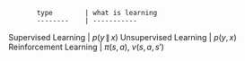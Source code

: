            type        | what is learning
           --------    | -----------
Supervised Learning    | $p(y\, \|\,x)$
Unsupervised Learning  | $p(y, x)$
Reinforcement Learning | $\pi(s,\,a)$, $v(s, a, s')$

